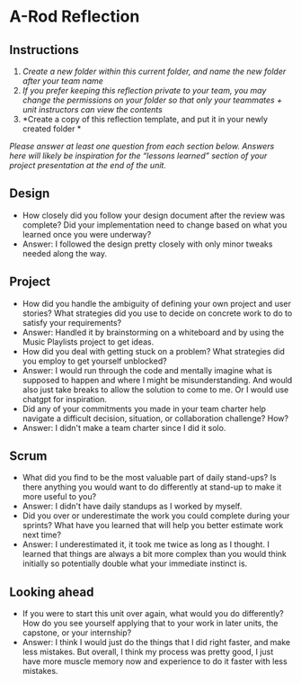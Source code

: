 # A-Rod Reflection

## Instructions

1. *Create a new folder within this current folder, and name the new folder
   after your team name*
2. *If you prefer keeping this reflection private to your team, you may change
   the permissions on your folder so that only your teammates + unit instructors
   can view the contents*
3. *Create a copy of this reflection template, and put it in your newly created
   folder *

*Please answer at least one question from each section below. Answers here will
likely be inspiration for the “lessons learned” section of your project
presentation at the end of the unit.*

## Design

* How closely did you follow your design document after the review was complete?
  Did your implementation need to change based on what you learned once you were
  underway?
* Answer: I followed the design pretty closely with only minor tweaks needed along the way.

## Project

* How did you handle the ambiguity of defining your own project and user
  stories? What strategies did you use to decide on concrete work to do to
  satisfy your requirements?
* Answer: Handled it by brainstorming on a whiteboard and by using the Music Playlists project to get ideas.
* How did you deal with getting stuck on a problem? What strategies did you
  employ to get yourself unblocked?
* Answer: I would run through the code and mentally imagine what is supposed to happen and where I might be misunderstanding. And would also just take breaks to allow the solution to come to me. Or I would use chatgpt for inspiration.
* Did any of your commitments you made in your team charter help navigate a
  difficult decision, situation, or collaboration challenge? How?
* Answer: I didn't make a team charter since I did it solo.

## Scrum

* What did you find to be the most valuable part of daily stand-ups? Is there
  anything you would want to do differently at stand-up to make it more useful
  to you?
* Answer: I didn't have daily standups as I worked by myself.
* Did you over or underestimate the work you could complete during your sprints?
  What have you learned that will help you better estimate work next time?
* Answer: I underestimated it, it took me twice as long as I thought. I learned that things are always a bit more complex than you would think initially so potentially double what your immediate instinct is.

## Looking ahead

* If you were to start this unit over again, what would you do differently? How
  do you see yourself applying that to your work in later units, the capstone,
  or your internship?
* Answer: I think I would just do the things that I did right faster, and make less mistakes. But overall, I think my process was pretty good, I just have more muscle memory now and experience to do it faster with less mistakes. 
